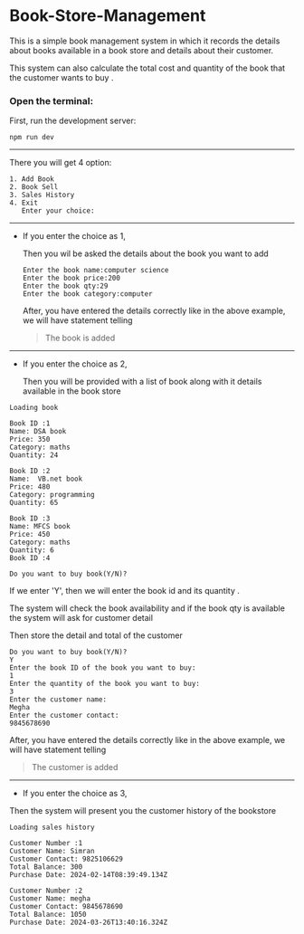 # Book-Store-Management
This is a simple book management system in which it records the details about books available in a book store and details about their customer.

This system can also calculate the total cost and quantity of the book that the customer wants to buy .


### Open the terminal:

First, run the development server:

`npm run dev`

---


There you will get 4 option:

```
1. Add Book
2. Book Sell
3. Sales History
4. Exit
   Enter your choice:
   ```
---

- If you enter the choice as 1,

    Then you wil be asked the details about the book you want to add

    ```
    Enter the book name:computer science
    Enter the book price:200
    Enter the book qty:29
    Enter the book category:computer
    ```
    After, you have entered the details correctly like in the above example, we will have statement telling

    >The book is added

---
- If you enter the choice as 2,

    Then you will be provided with a list of book along with it details available in the book store 
 
```
Loading book 

Book ID :1
Name: DSA book
Price: 350
Category: maths
Quantity: 24

Book ID :2
Name:  VB.net book
Price: 480
Category: programming
Quantity: 65

Book ID :3
Name: MFCS book
Price: 450
Category: maths
Quantity: 6
Book ID :4

Do you want to buy book(Y/N)?
```
If we enter 'Y',
then we will enter the book id and its quantity .

The system will check the book availability and if the book qty is available the system will ask for customer detail

Then store the detail and total of the customer 
```
Do you want to buy book(Y/N)?
Y
Enter the book ID of the book you want to buy:
1
Enter the quantity of the book you want to buy:
3
Enter the customer name:
Megha
Enter the customer contact:
9845678690
```
After, you have entered the details correctly like in the above example, we will have statement telling
>The customer is added
---

- If you enter the choice as 3,

Then the system will present you the customer history of the bookstore 
```
Loading sales history

Customer Number :1
Customer Name: Simran
Customer Contact: 9825106629
Total Balance: 300
Purchase Date: 2024-02-14T08:39:49.134Z

Customer Number :2
Customer Name: megha
Customer Contact: 9845678690
Total Balance: 1050
Purchase Date: 2024-03-26T13:40:16.324Z
```